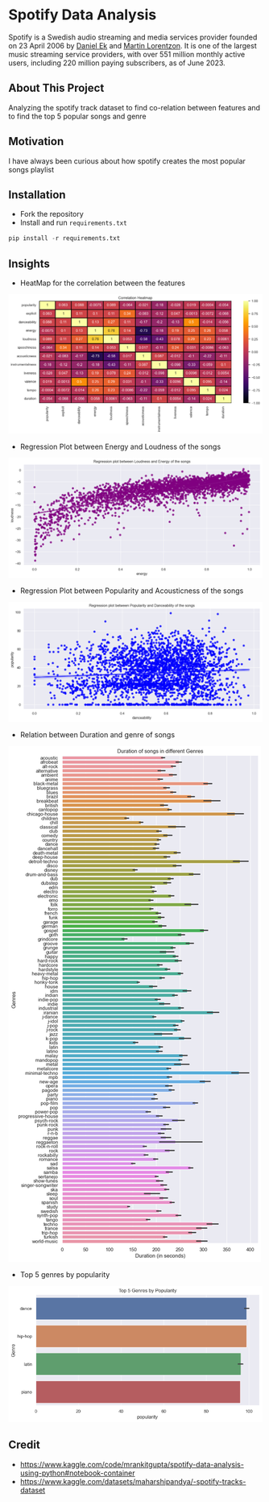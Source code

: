 # Spotify Data Analysis
Spotify is a Swedish audio streaming and media services provider founded on 23 April 2006 by [Daniel Ek](https://en.wikipedia.org/wiki/Daniel_Ek) and [Martin Lorentzon](https://en.wikipedia.org/wiki/Martin_Lorentzon). It is one of the largest music streaming service providers, with over 551 million monthly active users, including 220 million paying subscribers, as of June 2023. 

## About This Project
Analyzing the spotify track dataset to find co-relation between features and to find the top 5 popular songs and genre

## Motivation
I have always been curious about how spotify creates the most popular songs playlist

## Installation
- Fork the repository
- Install and run `requirements.txt`
```Python
pip install -r requirements.txt
```

## Insights
- HeatMap for the correlation between the features

![Alt text](images/image1.png)
- Regression Plot between Energy and Loudness of the songs

![Alt text](images/image2.png)
- Regression Plot between Popularity and Acousticness of the songs

![Alt text](images/image3.png)
- Relation between Duration and genre of songs

![Alt text](images/image4.png)
- Top 5 genres by popularity

![Alt text](images/image5.png)

## Credit
- https://www.kaggle.com/code/mrankitgupta/spotify-data-analysis-using-python#notebook-container
- https://www.kaggle.com/datasets/maharshipandya/-spotify-tracks-dataset
